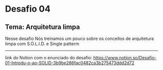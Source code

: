 <h1>
    Desafio 04
</h1>
<h2>
    Tema: Arquitetura limpa
</h2>
Nesse desafio Nós treinamos um pouco sobre os conceitos de arquitetura limpa com S.O.L.I.D. e Single patterm

---

link do Notion com o enunciado do desafio: https://www.notion.so/Desafio-01-Introdu-o-ao-SOLID-3b9be286fac0482ca3b275473ddd2d72